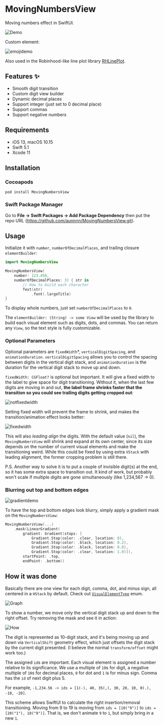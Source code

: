 # MovingNumbersView
Moving numbers effect in SwiftUI.

![Demo](https://raw.githubusercontent.com/aunnnn/MovingNumbersView/master/README-Resources/mvndemo2.gif)

Custom element:

![emojidemo](https://raw.githubusercontent.com/aunnnn/MovingNumbersView/master/README-Resources/mvnemoji.gif)

Also used in the Robinhood-like line plot library [RHLinePlot](https://github.com/aunnnn/RHLinePlot).

## Features :sparkles:
- Smooth digit transition
- Custom digit view builder
- Dynamic decimal places
- Support integer (just set to 0 decimal place)
- Support commas
- Support negative numbers

## Requirements
- iOS 13, macOS 10.15
- Swift 5.1
- Xcode 11

## Installation

### Cocoapods

`pod install MovingNumbersView`

### Swift Package Manager

Go to **File → Swift Packages → Add Package Dependency** then put the repo URL (https://github.com/aunnnn/MovingNumbersView.git).

## Usage

Initialize it with `number`, `numberOfDecimalPlaces`, and trailing closure `elementBuilder`:
```swift
import MovingNumbersView

MovingNumbersView(
    number: 123.456,
    numberOfDecimalPlaces: 3) { str in
        // How to build each character
        Text(str)
            .font(.largeTitle)
}
```
To display whole numbers, just set `numberOfDecimalPlaces` to `0`.

The `elementBuilder: (String) -> some View` will be used by the library to build each visual element such as digits, dots, and commas. You can return any `View`, so the text style is fully customizable.

### Optional Parameters

Optional parameters are `fixedWidth`*, `verticalDigitSpacing`, and `animationDuration`. `verticalDigitSpacing` allows you to control the spacing between digits in the vertical digit stack, and `animationDuration` is the duration for the vertical digit stack to move up and down.

`fixedWidth: CGFloat?` is optional but important. It will give a fixed width to the label to give space for digit transitioning. Without it, when the last few digits are moving in and out, **the label frame shrinks faster that the transition so you could see trailing digits getting cropped out**:

![notfixedwidth](https://raw.githubusercontent.com/aunnnn/MovingNumbersView/master/README-Resources/notfixedwidthdemo.gif)

Setting fixed width will prevent the frame to shrink, and makes the transition/animation effect looks better:

![fixedwidth](https://raw.githubusercontent.com/aunnnn/MovingNumbersView/master/README-Resources/fixedwidthdemo.gif)

This will also *leading align* the digits. With the default value (`nil`), the `MovingNumbersView` will shrink and expand at its own center, since its size depends on the number of current visual elements and make the transitioning weird. While this could be fixed by using extra `VStack` with leading alignment, the former cropping problem is still there.

P.S. Another way to solve it is to put a couple of invisible digit(s) at the end, so it has some extra space to transition out. It kind of work, but probably won't scale if multiple digits are gone simultaneously (like 1,234,567 -> 0).

### Blurring out top and bottom edges

![gradientdemo](https://raw.githubusercontent.com/aunnnn/MovingNumbersView/master/README-Resources/mvngradient.gif)

To have the top and bottom edges look blurry, simply apply a gradient mask on the `MovingNumbersView`:
```swift
MovingNumbersView(...)
    .mask(LinearGradient(
        gradient: Gradient(stops: [
            Gradient.Stop(color: .clear, location: 0),
            Gradient.Stop(color: .black, location: 0.2),
            Gradient.Stop(color: .black, location: 0.8),
            Gradient.Stop(color: .clear, location: 1.0)]),
        startPoint: .top,
        endPoint: .bottom))
```

## How it was done

Basically there are one view for each digit, comma, dot, and minus sign, all centered in a `HStack` by default. Check out [`VisualElementType`](https://github.com/aunnnn/MovingNumbersView/blob/master/Sources/MovingNumbersView/MovingNumbersView.swift#L144) enum.

![Graph](https://raw.githubusercontent.com/aunnnn/MovingNumbersView/master/README-Resources/mvn-diagram.jpeg)

To show a number, we move only the vertical digit stack up and down to the right offset. Try removing the mask and see it in action:

![How](https://raw.githubusercontent.com/aunnnn/MovingNumbersView/master/README-Resources/mvn-how.gif)

The digit is represented as 10-digit stack, and it's being moving up and down via `VerticalShift` geometry effect, which just offsets the digit stack by the current digit presented. (I believe the normal `transform/offset` might work too.)

The assigned `id`s are important. Each visual element is assigned a number relative to its significance. We use a multiple of `10`s for digit, a negative multiple of `10`s for decimal places, `0` for dot and `1` is for minus sign. Comma has the `id` of next digit plus 5.

For example, `-1,234.56 -> ids = [1(-), 40, 35(,), 30, 20, 10, 0(.), -10, -20]`.

This scheme allows SwiftUI to calculate the right insertion/removal transitioning. 
Moving from 9 to 19 is moving from `ids = [10("9")]` to `ids = [20("1"), 10("9")]`. That is, we don't animate `9` to `1`, but simply bring in a new `1`.
